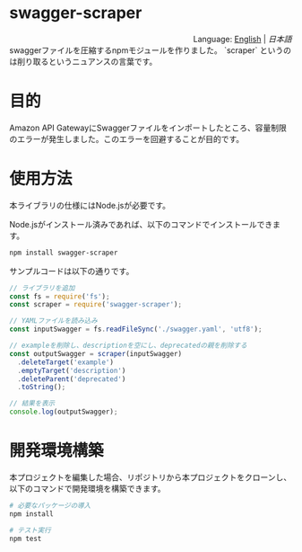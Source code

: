 # swagger-scraper
<div style="text-align:right">Language: <a href="README.md">English</a> | <i>日本語</i></div>
swaggerファイルを圧縮するnpmモジュールを作りました。 `scraper` というのは削り取るというニュアンスの言葉です。



# 目的

Amazon API GatewayにSwaggerファイルをインポートしたところ、容量制限のエラーが発生しました。このエラーを回避することが目的です。



# 使用方法

本ライブラリの仕様にはNode.jsが必要です。

Node.jsがインストール済みであれば、以下のコマンドでインストールできます。

```bash
npm install swagger-scraper
```

サンプルコードは以下の通りです。

```javascript
// ライブラリを追加
const fs = require('fs');
const scraper = require('swagger-scraper');

// YAMLファイルを読み込み
const inputSwagger = fs.readFileSync('./swagger.yaml', 'utf8');

// exampleを削除し、descriptionを空にし、deprecatedの親を削除する
const outputSwagger = scraper(inputSwagger)
  .deleteTarget('example')
  .emptyTarget('description')
  .deleteParent('deprecated')
  .toString();

// 結果を表示
console.log(outputSwagger);
```



# 開発環境構築

本プロジェクトを編集した場合、リポジトリから本プロジェクトをクローンし、以下のコマンドで開発環境を構築できます。

```bash
# 必要なパッケージの導入
npm install

# テスト実行
npm test
```

